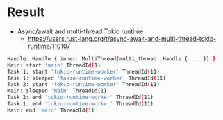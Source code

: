 # Result
- Async/await and multi-thread Tokio runtime
  - https://users.rust-lang.org/t/async-await-and-multi-thread-tokio-runtime/110107

```bash
Handle: Handle { inner: MultiThread(multi_thread::Handle { ... }) }
Main: start 'main' ThreadId(1)
Task 1: start 'tokio-runtime-worker' ThreadId(11)
Task 1: sleeped 'tokio-runtime-worker' ThreadId(11)
Task 2: start 'tokio-runtime-worker' ThreadId(11)
Main: sleeped 'main' ThreadId(1)
Task 2: end 'tokio-runtime-worker' ThreadId(11)
Task 1: end 'tokio-runtime-worker' ThreadId(11)
Main: end 'main' ThreadId(1)

```

